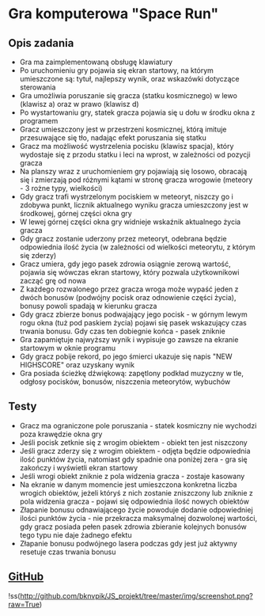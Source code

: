 Gra komputerowa "Space Run"
===========================
Opis zadania
-------------
* Gra ma zaimplementowaną obsługę klawiatury
* Po uruchomieniu gry pojawia się ekran startowy, na którym umieszczone są: tytuł, najlepszy wynik, oraz wskazówki dotyczące sterowania
* Gra umożliwia poruszanie się gracza (statku kosmicznego) w lewo (klawisz a) oraz w prawo (klawisz d)
* Po wystartowaniu gry, statek gracza pojawia się u dołu w środku okna z programem
* Gracz umieszczony jest w przestrzeni kosmicznej, którą imituje przesuwające się tło, nadając efekt poruszania się statku
* Gracz ma możliwość wystrzelenia pocisku (klawisz spacja), który wydostaje się z przodu statku i leci na wprost, w zależności od pozycji gracza
* Na planszy wraz z uruchomieniem gry pojawiają się losowo, obracają się i zmierzają pod różnymi kątami w stronę gracza wrogowie (meteory - 3 rożne typy, wielkości)
* Gdy gracz trafi wystrzelonym pociskiem w meteoryt, niszczy go i zdobywa punkt, licznik aktualnego wyniku gracza umieszczony jest w środkowej, górnej części okna gry
* W lewej górnej części okna gry widnieje wskaźnik aktualnego życia gracza
* Gdy gracz zostanie uderzony przez meteoryt, odebrana będzie odpowiednia ilość życia (w zależności od wielkości meteorytu, z którym się zderzy)
* Gracz umiera, gdy jego pasek zdrowia osiągnie zerową wartość, pojawia się wówczas ekran startowy, który pozwala użytkownikowi zacząć grę od nowa
* Z każdego rozwalonego przez gracza wroga może wypaść jeden z dwóch bonusów (podwójny pocisk oraz odnowienie części życia), bonusy powoli spadają w kierunku gracza
* Gdy gracz zbierze bonus podwajający jego pocisk - w górnym lewym rogu okna (tuż pod paskiem życia) pojawi się pasek wskazujący czas trwania bonusu. Gdy czas ten dobiegnie końca - pasek zniknie
* Gra zapamiętuje najwyższy wynik i wypisuje go zawsze na ekranie startowym w oknie programu
* Gdy gracz pobije rekord, po jego śmierci ukazuje się napis "NEW HIGHSCORE" oraz uzyskany wynik
* Gra posiada ścieżkę dźwiękową: zapętlony podkład muzyczny w tle, odgłosy pocisków, bonusów, niszczenia meteorytów, wybuchów

Testy
-----
* Gracz ma ograniczone pole poruszania - statek kosmiczny nie wychodzi poza krawędzie okna gry
* Jeśli pocisk zetknie się z wrogim obiektem - obiekt ten jest niszczony
* Jeśli gracz zderzy się z wrogim obiektem - odjęta będzie odpowiednia ilość punktów życia, natomiast gdy spadnie ona poniżej zera - gra się zakończy i wyświetli ekran startowy
* Jeśli wrogi obiekt zniknie z pola widzenia gracza - zostaje kasowany
* Na ekranie w danym momencie jest umieszczona konkretna liczba wrogich obiektów, jeżeli któryś z nich zostanie zniszczony lub zniknie z pola widzenia gracza - pojawi się odpowiednia ilość nowych obiektów
* Złapanie bonusu odnawiającego życie powoduje dodanie odpowiedniej ilości punktów życia - nie przekracza maksymalnej dozwolonej wartości, gdy gracz posiada pełen pasek zdrowia zbieranie kolejnych bonusów tego typu nie daje żadnego efektu
* Złapanie bonusu podwójnego lasera podczas gdy jest już aktywny resetuje czas trwania bonusu

[GitHub](http://github.com/bknvpik/JS_projekt)
----------------------------------------------
!ss(http://github.com/bknvpik/JS_projekt/tree/master/img/screenshot.png?raw=True)
